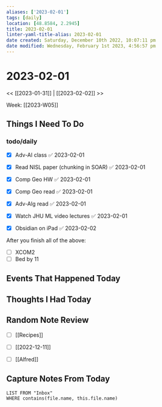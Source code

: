 ```yaml
---
aliases: ['2023-02-01']
tags: [daily]
location: [48.8584, 2.2945]
title: 2023-02-01
linter-yaml-title-alias: 2023-02-01
date created: Saturday, December 10th 2022, 10:07:11 pm
date modified: Wednesday, February 1st 2023, 4:56:57 pm
---
```


# 2023-02-01

<< [[2023-01-31]] | [[2023-02-02]] >>

Week: [[2023-W05]]

## Things I Need To Do

### todo/daily
- [x] Adv-AI class ✅ 2023-02-01
- [x] Read NISL paper (chunking in SOAR) ✅ 2023-02-01
- [x] Comp Geo HW ✅ 2023-02-01
- [x] Comp Geo read ✅ 2023-02-01
- [x] Adv-Alg read ✅ 2023-02-01
- [x] Watch JHU ML video lectures ✅ 2023-02-01

- [x] Obsidian on iPad ✅ 2023-02-02

After you finish all of the above: 
- [ ] XCOM2
- [ ] Bed by 11

## Events That Happened Today

## Thoughts I Had Today

## Random Note Review


- [ ] [[Recipes]]
- [ ] [[2022-12-11]]
- [ ] [[Alfred]]



## Capture Notes From Today

```dataview
LIST FROM "Inbox"
WHERE contains(file.name, this.file.name)
```
